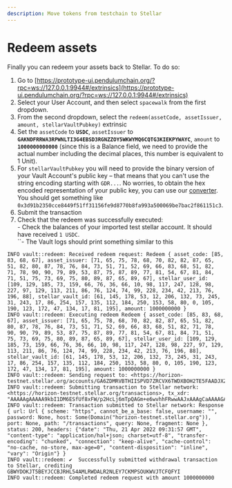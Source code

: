 ```yaml
---
description: Move tokens from testchain to Stellar
---
```


# Redeem assets

Finally you can redeem your assets back to Stellar. To do so:

1. Go to [https://prototype-ui.pendulumchain.org/?rpc=ws://127.0.0.1:9944#/extrinsics](https://prototype-ui.pendulumchain.org/?rpc=ws://127.0.0.1:9944#/extrinsics)
2. Select your User Account, and then select `spacewalk` from the first dropdown.
3. From the second dropdown, select the `redeem(assetCode, assetIssuer, amount, stellarVaultPubkey)` extrinsic
4. Set the `assetCode` to **`USDC`**, `assetIssuer` to **`GAKNDFRRWA3RPWNLTI3G4EBSD3RGNZZOY5WKWYMQ6CQTG3KIEKPYWAYC`**, `amount` to **`1000000000000`** (since this is a Balance field, we need to provide the actual number including the decimal places, this number is equivalent to 1 Unit).
5. For `stellarVaultPubkey` you will need to provide the binary version of your Vault Account's public key – that means that you can't use the string encoding starting with `GDR...`. No worries, to obtain the hex encoded representation of your public key, you can use our [converter](https://prototype.pendulumchain.org/utils/convert). You should get something like `0x3d91b2350cce8449f51ff31156fe9d8770b8fa993a500069be7bac2f861151c3`.
6. Submit the transaction
7. Check that the redeem was successfully executed:\
   \- Check the balances of your imported test stellar account. It should have received `1 USDC`.\
   ``- The Vault logs should print something similar to this

```
INFO vault::redeem: Received redeem request: Redeem { asset_code: [85, 83, 68, 67], asset_issuer: [71, 65, 75, 78, 68, 70, 82, 82, 87, 65, 51, 82, 80, 87, 78, 76, 84, 73, 51, 71, 52, 69, 66, 83, 68, 51, 82, 71, 78, 90, 90, 79, 89, 53, 87, 75, 87, 89, 77, 81, 54, 67, 81, 84, 71, 51, 75, 73, 69, 75, 80, 89, 87, 65, 89, 67], stellar_user_id: [109, 129, 185, 73, 159, 66, 76, 36, 66, 10, 98, 117, 247, 128, 98, 227, 97, 129, 113, 211, 86, 76, 124, 74, 99, 228, 234, 42, 213, 76, 196, 88], stellar_vault_id: [61, 145, 178, 53, 12, 206, 132, 73, 245, 31, 243, 17, 86, 254, 157, 135, 112, 184, 250, 153, 58, 80, 0, 105, 190, 123, 172, 47, 134, 17, 81, 195], amount: 1000000000 }
INFO vault::redeem: Executing redeem Redeem { asset_code: [85, 83, 68, 67], asset_issuer: [71, 65, 75, 78, 68, 70, 82, 82, 87, 65, 51, 82, 80, 87, 78, 76, 84, 73, 51, 71, 52, 69, 66, 83, 68, 51, 82, 71, 78, 90, 90, 79, 89, 53, 87, 75, 87, 89, 77, 81, 54, 67, 81, 84, 71, 51, 75, 73, 69, 75, 80, 89, 87, 65, 89, 67], stellar_user_id: [109, 129, 185, 73, 159, 66, 76, 36, 66, 10, 98, 117, 247, 128, 98, 227, 97, 129, 113, 211, 86, 76, 124, 74, 99, 228, 234, 42, 213, 76, 196, 88], stellar_vault_id: [61, 145, 178, 53, 12, 206, 132, 73, 245, 31, 243, 17, 86, 254, 157, 135, 112, 184, 250, 153, 58, 80, 0, 105, 190, 123, 172, 47, 134, 17, 81, 195], amount: 1000000000 }
INFO vault::redeem: Sending request to: <https://horizon-testnet.stellar.org/accounts/GA6ZDMRVBTHIISPVD7ZRCVX6TWDXBOH2TE5FAADJXZ52YL4GCFI4HOHU>
INFO vault::redeem: Submitting transaction to Stellar network: <https://horizon-testnet.stellar.org/transactions>, tx_xdr: "AAAAAgAAAAA9kbI1DM6ESfUf8xFW/p2HcLj6mTpQAGm+e6wvhhFRwwAAJxAAAgCaAAAAGAAAAAEAAAAAAAAAAAAAAAAAAAAAAAAAAAAAAAEAAAAAAAAAAQAAAABtgblJn0JMJEIKYnX3gGLjYYFx01ZMfEpj5Ooq1UzEWAAAAAFVU0RDAAAAABTRljGwNxfZq5o2bhAyHuJm5y7HbKthkPChM21IIp+LAAAAAAAAJxAAAAAAAAAAAYYRUcMAAABAvbbpXEBOWNCphlZHwy68uJclBLVCyiVXwnQ65lXfklWGYhYAJeUAAe+NSsgeLwEIPiyHFj42mycPXsl3X3xDDw=="
INFO vault::redeem: Transaction submitted to Stellar network: Response { url: Url { scheme: "https", cannot_be_a_base: false, username: "", password: None, host: Some(Domain("horizon-testnet.stellar.org")), port: None, path: "/transactions", query: None, fragment: None }, status: 200, headers: {"date": "Thu, 21 Apr 2022 09:31:57 GMT", "content-type": "application/hal+json; charset=utf-8", "transfer-encoding": "chunked", "connection": "keep-alive", "cache-control": "no-cache, no-store, max-age=0", "content-disposition": "inline", "vary": "Origin"} }
INFO vault::redeem: ✔️  Successfully submitted withdrawal transaction to Stellar, crediting GBWYDOKJT5BEYJCCBJRHL54AMLRWDALR2NLEY7CKMPSOUKWVJTCFQFYI
INFO vault::redeem: Completed redeem request with amount 1000000000
```
